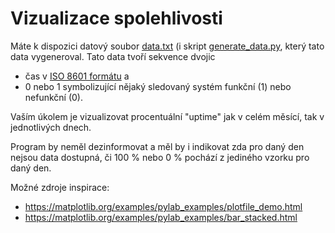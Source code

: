 # Vizualizace spolehlivosti

Máte k dispozici datový soubor [data.txt](data.txt) (i skript [generate_data.py](generate_data.py),
který tato data vygeneroval. Tato data tvoří sekvence dvojic
* čas v [ISO 8601 formátu](https://en.wikipedia.org/wiki/ISO_8601) a
* 0 nebo 1 symbolizující nějaký sledovaný systém funkční (1) nebo nefunkční (0).

Vaším úkolem je vizualizovat procentuální "uptime" jak v celém měsící, tak v jednotlivých dnech.

Program by neměl dezinformovat a měl by i indikovat zda pro daný den nejsou data dostupná,
či 100 % nebo 0 % pochází z jediného vzorku pro daný den.

Možné zdroje inspirace:
* https://matplotlib.org/examples/pylab_examples/plotfile_demo.html
* https://matplotlib.org/examples/pylab_examples/bar_stacked.html


